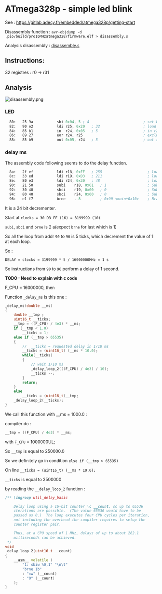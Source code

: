 # ATmega328p - simple led blink

See : https://gitlab.adecy.fr/embedded/atmega328p/getting-start

Disassembly function : `avr-objdump -d .pio/build/pro16MHzatmega328/firmware.elf > disassembly.s`

Analysis disassembly : [disassembly.s](disassembly.s)

## Instructions:

32 registres : r0 -> r31

## Analysis

![disassembly.png](./pics/disassembly.png)

### LED
```asm
  80:	25 9a       	sbi	0x04, 5	; 4                         ; set bit 5 (DDB5) to register 0x04 (DDRB)    ;   DDRB |= 1 << 5;     ;     set PB5 pin as output
  82:	90 e2       	ldi	r25, 0x20	; 32                    ; load immediate 0x20 in register r25         ;                       ;     calculate 1 << 5
  84:	85 b1       	in	r24, 0x05	; 5                     ; in r24 from I/O 0x05 (PORTB)                ;                       ;     read PORTB value
  86:	89 27       	eor	r24, r25                            ; exclusive or r24 = r24 ^ r25                ;                       ;     calculate PORTB ^ (1 << 5)
  88:	85 b9       	out	0x05, r24	; 5                     ; out r24 to I/O 0x05 (PORTB)                 ;   PORTB ^= 1 << 5;    ;     calculate PORTB ^= 1 << 5;
```

### delay ms

The assembly code following seems to do the delay function.

```asm
  8a:	2f ef       	ldi	r18, 0xFF	; 255                     ; load immediate 0xFF in register r18
  8c:	33 ed       	ldi	r19, 0xD3	; 211                     ; load immediate 0xD3 in register r19
  8e:	80 e3       	ldi	r24, 0x30	; 48                      ; load immediate 0x30 in register r24
  90:	21 50       	subi	r18, 0x01	; 1                   ; Subtract Immediate r18 = r18 - 0x01
  92:	30 40       	sbci	r19, 0x00	; 0                   ; Subtract Immediate with Carry r19 = r19 - 0 - C
  94:	80 40       	sbci	r24, 0x00	; 0                   ; Subtract Immediate with Carry r24 = r24 - 0 - C
  96:	e1 f7       	brne	.-8      	; 0x90 <main+0x10>    ; Branch to addr 0x90 if Not Equal            ;   delay loop
```

It is a 24 bit decrementer.

Start at `clocks = 30 D3 FF (16) = 3199999 (10)`

`subi`, `sbci` and `brne` is 2 a(expect `brne` for last which is 1)

So all the loop from addr `90` to `96` is 5 ticks, which decrement the value of 1 at each loop.

So :

`DELAY = clocks = 3199999 * 5 / 16000000MHz = 1 s`

So instructions from `90` to `96` perform a delay of 1 second.

**TODO : Need to explain with c code**

F_CPU = 16000000, then

Function `_delay_ms` is this one :

```cpp
_delay_ms(double __ms)
{
	double __tmp ;
	uint16_t __ticks;
	__tmp = ((F_CPU) / 4e3) * __ms;
	if (__tmp < 1.0)
		__ticks = 1;
	else if (__tmp > 65535)
	{
		//	__ticks = requested delay in 1/10 ms
		__ticks = (uint16_t) (__ms * 10.0);
		while(__ticks)
		{
			// wait 1/10 ms
			_delay_loop_2(((F_CPU) / 4e3) / 10);
			__ticks --;
		}
		return;
	}
	else
		__ticks = (uint16_t)__tmp;
	_delay_loop_2(__ticks);
}
```

We call this function with __ms = 1000.0 :

compiler do : 

```cpp
__tmp = ((F_CPU) / 4e3) * __ms;
```

with `F_CPU` = 1000000UL;

So `__tmp` is equal to 250000.0

So we definitely go in condition  `else if (__tmp > 65535)`

On line `__ticks = (uint16_t) (__ms * 10.0);`

`__ticks` is equal to 2500000

by reading the `__delay_loop_2` function :

```cpp
/** \ingroup util_delay_basic

    Delay loop using a 16-bit counter \c __count, so up to 65536
    iterations are possible.  (The value 65536 would have to be
    passed as 0.)  The loop executes four CPU cycles per iteration,
    not including the overhead the compiler requires to setup the
    counter register pair.

    Thus, at a CPU speed of 1 MHz, delays of up to about 262.1
    milliseconds can be achieved.
 */
void
_delay_loop_2(uint16_t __count)
{
	__asm__ volatile (
		"1: sbiw %0,1" "\n\t"
		"brne 1b"
		: "=w" (__count)
		: "0" (__count)
	);
}
```